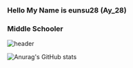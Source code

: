 ### Hello My Name is eunsu28 (Ay_28)
### Middle Schooler

![header](https://capsule-render.vercel.app/api?type=wave&color=auto&height=300&section=header&text=EUNSU28&fontSize=90)

![Anurag's GitHub stats](https://github-readme-stats.vercel.app/api?username=eunsu28&&show_icons=true&theme=onedark)
